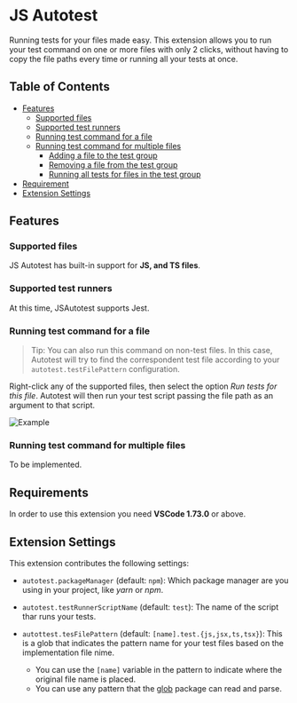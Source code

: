 # JS Autotest

Running tests for your files made easy. This extension allows you to run your test command on one or more files with only 2 clicks, without having to copy the file paths every time or running all your tests at once.

## Table of Contents
- [Features](#features)
    - [Supported files](#supported-files)
    - [Supported test runners](#supported-test-runners)
    - [Running test command for a file](#running-test-command-for-a-file)
    - [Running test command for multiple files](#running-test-command-for-multiple-files)
        - [Adding a file to the test group](#adding-a-file-to-the-test-group)
        - [Removing a file from the test group](#removing-a-file-from-the-test-group)
        - [Running all tests for files in the test group](#running-all-tests-for-files-in-the-test-group)
- [Requirement](#requirements)
- [Extension Settings](#extension-settings)

## Features

### Supported files
JS Autotest has built-in support for **JS, and TS files**.
### Supported test runners
At this time, JSAutotest supports Jest.
### Running test command for a file

> Tip: You can also run this command  on non-test files. In this case, Autotest will try to find the correspondent test file according to your `autotest.testFilePattern` configuration.

Right-click any of the supported files, then select the option _Run tests for this file_. Autotest will then run your test script passing the file path as an argument to that script.

![Example](https://im2.ezgif.com/tmp/ezgif-2-18c4a4e4f3.gif)

### Running test command for multiple files
To be implemented.

## Requirements

In order to use this extension you need **VSCode 1.73.0** or above.

## Extension Settings

This extension contributes the following settings:

- `autotest.packageManager` (default: `npm`): Which package manager are you using in your project, like _yarn_ or _npm_.

- `autotest.testRunnerScriptName` (default: `test`): The name of the script thar runs your tests.

- `autottest.tesFilePattern` (default: `[name].test.{js,jsx,ts,tsx}`): This is a glob that indicates the pattern name for your test files based on the implementation file nime.
    - You can use the `[name]` variable in the pattern to indicate where the original file name is placed.
    - You can use any pattern that the [glob](https://www.npmjs.com/package/glob) package can read and parse.
